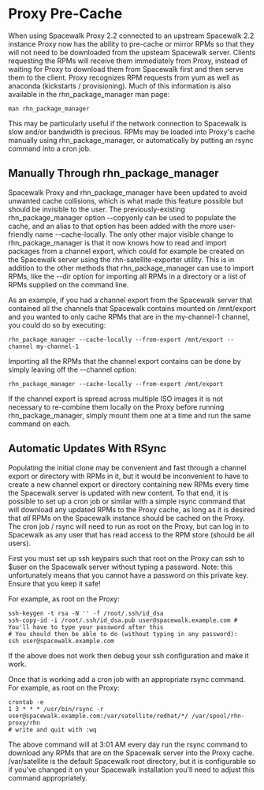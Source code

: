 # Proxy Pre-Cache



When using Spacewalk Proxy 2.2 connected to an upstream Spacewalk 2.2 instance Proxy now has the ability to pre-cache or mirror RPMs so that they will not need to be downloaded from the upsteam Spacewalk server. Clients requesting the RPMs will receive them immediately from Proxy, instead of waiting for Proxy to download them from Spacewalk first and then serve them to the client. Proxy recognizes RPM requests from yum as well as anaconda (kickstarts / provisioning). Much of this information is also available in the rhn_package_manager man page:


    man rhn_package_manager

This may be particularly useful if the network connection to Spacewalk is slow and/or bandwidth is precious. RPMs may be loaded into Proxy's cache manually using rhn_package_manager, or automatically by putting an rsync command into a cron job.
## Manually Through rhn_package_manager

Spacewalk Proxy and rhn_package_manager have been updated to avoid unwanted cache collisions, which is what made this feature possible but should be invisible to the user. The previously-existing rhn_package_manager option --copyonly can be used to populate the cache, and an alias to that option has been added with the more user-friendly name --cache-locally. The only other major visible change to rhn_package_manager is that it now knows how to read and import packages from a channel export, which could for example be created on the Spacewalk server using the rhn-satellite-exporter utility. This is in addition to the other methods that rhn_package_manager can use to import RPMs, like the --dir option for importing all RPMs in a directory or a list of RPMs supplied on the command line.


As an example, if you had a channel export from the Spacewalk server that contained all the channels that Spacewalk contains mounted on /mnt/export and you wanted to only cache RPMs that are in the my-channel-1 channel, you could do so by executing:

    rhn_package_manager --cache-locally --from-export /mnt/export --channel my-channel-1

Importing all the RPMs that the channel export contains can be done by simply leaving off the --channel option:

    rhn_package_manager --cache-locally --from-export /mnt/export

If the channel export is spread across multiple ISO images it is not necessary to re-combine them locally on the Proxy before running rhn_package_manager, simply mount them one at a time and run the same command on each.
## Automatic Updates With RSync

Populating the initial clone may be convenient and fast through a channel export or directory with RPMs in it, but it would be inconvenient to have to create a new channel export or directory containing new RPMs every time the Spacewalk server is updated with new content. To that end, it is possible to set up a cron job or similar with a simple rsync command that will download any updated RPMs to the Proxy cache, as long as it is desired that *all* RPMs on the Spacewalk instance should be cached on the Proxy. The cron job / rsync will need to run as root on the Proxy, but can log in to Spacewalk as any user that has read access to the RPM store (should be all users).


First you must set up ssh keypairs such that root on the Proxy can ssh to $user on the Spacewalk server without typing a password. Note: this unfortunately means that you cannot have a password on this private key. Ensure that you keep it safe!

For example, as root on the Proxy:

    ssh-keygen -t rsa -N '' -f /root/.ssh/id_dsa
    ssh-copy-id -i /root/.ssh/id_dsa.pub user@spacewalk.example.com # You'll have to type your password after this
    # You should then be able to do (without typing in any password):
    ssh user@spacewalk.example.com

If the above does not work then debug your ssh configuration and make it work.

Once that is working add a cron job with an appropriate rsync command. For example, as root on the Proxy: 

    crontab -e
    1 3 * * * /usr/bin/rsync -r user@spacewalk.example.com:/var/satellite/redhat/*/ /var/spool/rhn-proxy/rhn
    # write and quit with :wq

The above command will at 3:01 AM every day run the rsync command to download any RPMs that are on the Spacewalk server into the Proxy cache. /var/satellite is the default Spacewalk root directory, but it is configurable so if you've changed it on your Spacewalk installation you'll need to adjust this command appropriately.